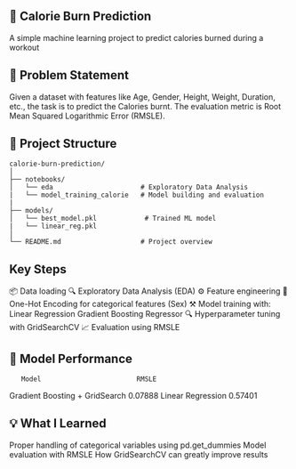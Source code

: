  ## 🥗 Calorie Burn Prediction

A simple machine learning project to predict calories burned during a workout

## 🏁 Problem Statement
Given a dataset with features like Age, Gender, Height, Weight, Duration, etc., the task is to predict the Calories burnt. 
The evaluation metric is Root Mean Squared Logarithmic Error (RMSLE).

## 📁 Project Structure

```
calorie-burn-prediction/
│
├── notebooks/
│   └── eda                      # Exploratory Data Analysis
|   └── model_training_calorie   # Model building and evaluation
|
├── models/
│   └── best_model.pkl            # Trained ML model
|   └── linear_reg.pkl
│
└── README.md                    # Project overview
```

 ## Key Steps

📦 Data loading 
🔍 Exploratory Data Analysis (EDA)
⚙️ Feature engineering
🔄 One-Hot Encoding for categorical features (Sex)
⚒️ Model training with:
  Linear Regression
  Gradient Boosting Regressor
🔍 Hyperparameter tuning with GridSearchCV
📈 Evaluation using RMSLE


## 🚀 Model Performance

       Model	                    RMSLE 

Gradient Boosting + GridSearch	   0.07888
Linear Regression	               0.57401


## 💡 What I Learned

Proper handling of categorical variables using pd.get_dummies
Model evaluation with RMSLE
How GridSearchCV can greatly improve results 